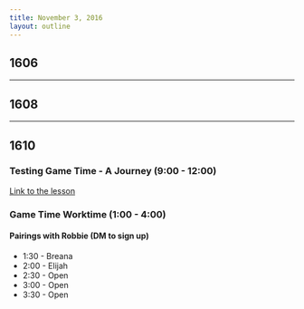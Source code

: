 ```yaml
---
title: November 3, 2016
layout: outline
---
```


## 1606

***

## 1608

***

## 1610

### Testing Game Time - A Journey (9:00 - 12:00)

[Link to the lesson](https://github.com/turingschool-examples/gametime-testing-journey)

### Game Time Worktime (1:00 - 4:00)

#### Pairings with Robbie (DM to sign up)

* 1:30 - Breana
* 2:00 - Elijah
* 2:30 - Open
* 3:00 - Open
* 3:30 - Open
